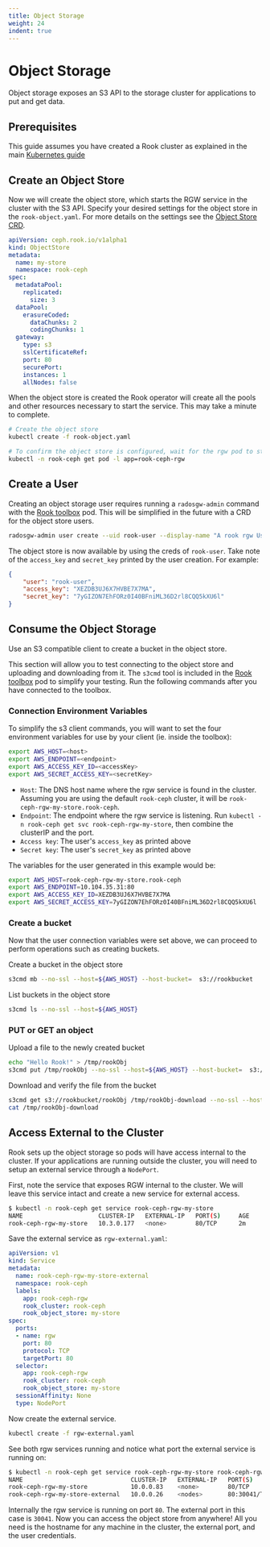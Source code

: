 ```yaml
---
title: Object Storage
weight: 24
indent: true
---
```


# Object Storage

Object storage exposes an S3 API to the storage cluster for applications to put and get data.

## Prerequisites

This guide assumes you have created a Rook cluster as explained in the main [Kubernetes guide](quickstart.md)

## Create an Object Store

Now we will create the object store, which starts the RGW service in the cluster with the S3 API.
Specify your desired settings for the object store in the `rook-object.yaml`. For more details on the settings see the [Object Store CRD](object-store-crd.md).

```yaml
apiVersion: ceph.rook.io/v1alpha1
kind: ObjectStore
metadata:
  name: my-store
  namespace: rook-ceph
spec:
  metadataPool:
    replicated:
      size: 3
  dataPool:
    erasureCoded:
      dataChunks: 2
      codingChunks: 1
  gateway:
    type: s3
    sslCertificateRef:
    port: 80
    securePort:
    instances: 1
    allNodes: false
```

When the object store is created the Rook operator will create all the pools and other resources necessary to start the service. This may take a minute to complete.
```bash
# Create the object store
kubectl create -f rook-object.yaml

# To confirm the object store is configured, wait for the rgw pod to start
kubectl -n rook-ceph get pod -l app=rook-ceph-rgw
```

## Create a User

Creating an object storage user requires running a `radosgw-admin` command with the [Rook toolbox](quickstart.md#tools) pod. This will be simplified in the future with a CRD for the object store users.

```bash
radosgw-admin user create --uid rook-user --display-name "A rook rgw User" --rgw-realm=my-store --rgw-zonegroup=my-store
```

The object store is now available by using the creds of `rook-user`. Take note of the `access_key` and `secret_key` printed by the user creation. For example:
```json
{
    "user": "rook-user",
    "access_key": "XEZDB3UJ6X7HVBE7X7MA",
    "secret_key": "7yGIZON7EhFORz0I40BFniML36D2rl8CQQ5kXU6l"
}
```

## Consume the Object Storage

Use an S3 compatible client to create a bucket in the object store.

This section will allow you to test connecting to the object store and uploading and downloading from it. The `s3cmd` tool is included in the [Rook toolbox](toolbox.md) pod to simplify your testing. Run the following commands after you have connected to the toolbox.

### Connection Environment Variables

To simplify the s3 client commands, you will want to set the four environment variables for use by your client (ie. inside the toolbox):
```bash
export AWS_HOST=<host>
export AWS_ENDPOINT=<endpoint>
export AWS_ACCESS_KEY_ID=<accessKey>
export AWS_SECRET_ACCESS_KEY=<secretKey>
```

- `Host`: The DNS host name where the rgw service is found in the cluster. Assuming you are using the default `rook-ceph` cluster, it will be `rook-ceph-rgw-my-store.rook-ceph`.
- `Endpoint`: The endpoint where the rgw service is listening. Run `kubectl -n rook-ceph get svc rook-ceph-rgw-my-store`, then combine the clusterIP and the port.
- `Access key`: The user's `access_key` as printed above
- `Secret key`: The user's `secret_key` as printed above

The variables for the user generated in this example would be:
```bash
export AWS_HOST=rook-ceph-rgw-my-store.rook-ceph
export AWS_ENDPOINT=10.104.35.31:80
export AWS_ACCESS_KEY_ID=XEZDB3UJ6X7HVBE7X7MA
export AWS_SECRET_ACCESS_KEY=7yGIZON7EhFORz0I40BFniML36D2rl8CQQ5kXU6l
```

### Create a bucket

Now that the user connection variables were set above, we can proceed to perform operations such as creating buckets.

Create a bucket in the object store

   ```bash
   s3cmd mb --no-ssl --host=${AWS_HOST} --host-bucket=  s3://rookbucket
   ```

List buckets in the object store

   ```bash
   s3cmd ls --no-ssl --host=${AWS_HOST}
   ```

### PUT or GET an object

Upload a file to the newly created bucket

   ```bash
   echo "Hello Rook!" > /tmp/rookObj
   s3cmd put /tmp/rookObj --no-ssl --host=${AWS_HOST} --host-bucket=  s3://rookbucket
   ```

Download and verify the file from the bucket

   ```bash
   s3cmd get s3://rookbucket/rookObj /tmp/rookObj-download --no-ssl --host=${AWS_HOST} --host-bucket=
   cat /tmp/rookObj-download
   ```

## Access External to the Cluster

Rook sets up the object storage so pods will have access internal to the cluster. If your applications are running outside the cluster,
you will need to setup an external service through a `NodePort`.

First, note the service that exposes RGW internal to the cluster. We will leave this service intact and create a new service for external access.
```bash
$ kubectl -n rook-ceph get service rook-ceph-rgw-my-store
NAME                     CLUSTER-IP   EXTERNAL-IP   PORT(S)     AGE
rook-ceph-rgw-my-store   10.3.0.177   <none>        80/TCP      2m
```

Save the external service as `rgw-external.yaml`:

```yaml
apiVersion: v1
kind: Service
metadata:
  name: rook-ceph-rgw-my-store-external
  namespace: rook-ceph
  labels:
    app: rook-ceph-rgw
    rook_cluster: rook-ceph
    rook_object_store: my-store
spec:
  ports:
  - name: rgw
    port: 80
    protocol: TCP
    targetPort: 80
  selector:
    app: rook-ceph-rgw
    rook_cluster: rook-ceph
    rook_object_store: my-store
  sessionAffinity: None
  type: NodePort
```

Now create the external service.

```bash
kubectl create -f rgw-external.yaml
```

See both rgw services running and notice what port the external service is running on:
```bash
$ kubectl -n rook-ceph get service rook-ceph-rgw-my-store rook-ceph-rgw-my-store-external
NAME                              CLUSTER-IP   EXTERNAL-IP   PORT(S)           AGE
rook-ceph-rgw-my-store            10.0.0.83    <none>        80/TCP            21m
rook-ceph-rgw-my-store-external   10.0.0.26    <nodes>       80:30041/TCP      1m
```

Internally the rgw service is running on port `80`. The external port in this case is `30041`. Now you can access the object store from anywhere! All you need is the hostname for any machine in the cluster, the external port, and the user credentials.
